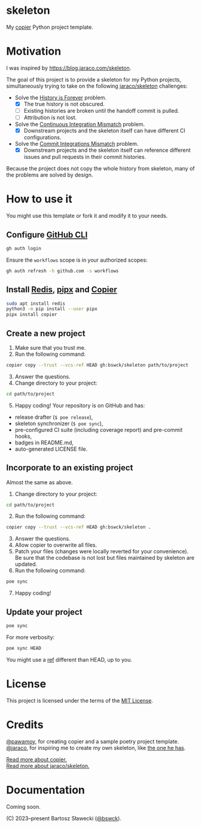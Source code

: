 # skeleton
My [copier](https://github.com/copier-org/copier) Python project template.

# Motivation
I was inspired by https://blog.jaraco.com/skeleton.

The goal of this project is to provide a skeleton for my Python projects,
simultaneously trying to take on the following [jaraco/skeleton](https://github.com/jaraco/skeleton) challenges:
- Solve the [History is Forever](https://blog.jaraco.com/skeleton/#history-is-forever) problem.
  - [x] The true history is not obscured.
  - [ ] Existing histories are broken until the handoff commit is pulled.
  - [ ] Attribution is not lost.
- Solve the [Continuous Integration Mismatch](https://blog.jaraco.com/skeleton/#continuous-integration-mismatch) problem.
  - [x] Downstream projects and the skeleton itself can have different CI configurations.
- Solve the [Commit Integrations Mismatch](https://blog.jaraco.com/skeleton/#commit-integrations-mismatch) problem.
  - [x] Downstream projects and the skeleton itself can reference different issues and pull requests in their commit histories.

Because the project does not copy the whole history from skeleton, many of the problems are solved by design.

# How to use it
You might use this template or fork it and modify it to your needs.

## Configure [GitHub CLI](https://cli.github.com/)
```bash
gh auth login
```
Ensure the `workflows` scope is in your authorized scopes:
```bash
gh auth refresh -h github.com -s workflows
```

## Install [Redis](https://github.com/redis/redis), [pipx](https://github.com/pypa/pipx) and [Copier](https://github.com/copier-org/copier)
```bash
sudo apt install redis
python3 -m pip install --user pipx
pipx install copier
```

## Create a new project
1. Make sure that you trust me.
2. Run the following command:
```bash
copier copy --trust --vcs-ref HEAD gh:bswck/skeleton path/to/project
```
3. Answer the questions.
4. Change directory to your project:
```bash
cd path/to/project
```
5. Happy coding!
Your repository is on GitHub and has:
- release drafter (`$ poe release`),
- skeleton synchronizer (`$ poe sync`),
- pre-configured CI suite (including coverage report) and pre-commit hooks,
- badges in README.md,
- auto-generated LICENSE file.


## Incorporate to an existing project
Almost the same as above.

1. Change directory to your project:
```bash
cd path/to/project
```
2. Run the following command:
```bash
copier copy --trust --vcs-ref HEAD gh:bswck/skeleton .
```
3. Answer the questions.
4. Allow copier to overwrite all files.
5. Patch your files (changes were locally reverted for your convenience).
Be sure that the codebase is not lost but files maintained by skeleton are updated.
6. Run the following command:
```bash
poe sync
```
7. Happy coding!


## Update your project
```bash
poe sync
```
For more verbosity:
```bash
poe sync HEAD
```

You might use a [ref](https://www.atlassian.com/git/tutorials/refs-and-the-reflog) different than HEAD, up to you.

# License
This project is licensed under the terms of the [MIT License](/LICENSE).

# Credits
[@pawamoy](https://github.com/pawamoy), for creating copier and a sample poetry project template.<br/>
[@jaraco](https://github.com/jaraco), for inspiring me to create my own skeleton, like [the one he has](https://github.com/jaraco/skeleton).

[Read more about copier.](https://copier.readthedocs.io/en/stable/)<br/>
[Read more about jaraco/skeleton.](https://blog.jaraco.com/skeleton)

# Documentation
Coming soon.


(C) 2023–present Bartosz Sławecki ([@bswck](https://github.com/bswck)).

